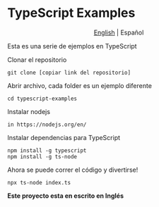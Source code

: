 # TypeScript Examples
<p align="center"> 
    <a href="https://github.com/Fonsii/typescripts-examples/blob/main/README.md">English</a> |
    <span>Español</span>
</p>

Esta es una serie de ejemplos en TypeScript

Clonar el repositorio

    git clone [copiar link del repositorio]

Abrir archivo, cada folder es un ejemplo diferente

    cd typescript-examples

Instalar nodejs

    in https://nodejs.org/en/ 

Instalar dependencias para TypeScript

    npm install -g typescript
    npm install -g ts-node

Ahora se puede correr el código y divertirse!

    npx ts-node index.ts
    

**Este proyecto esta en escrito en Inglés**